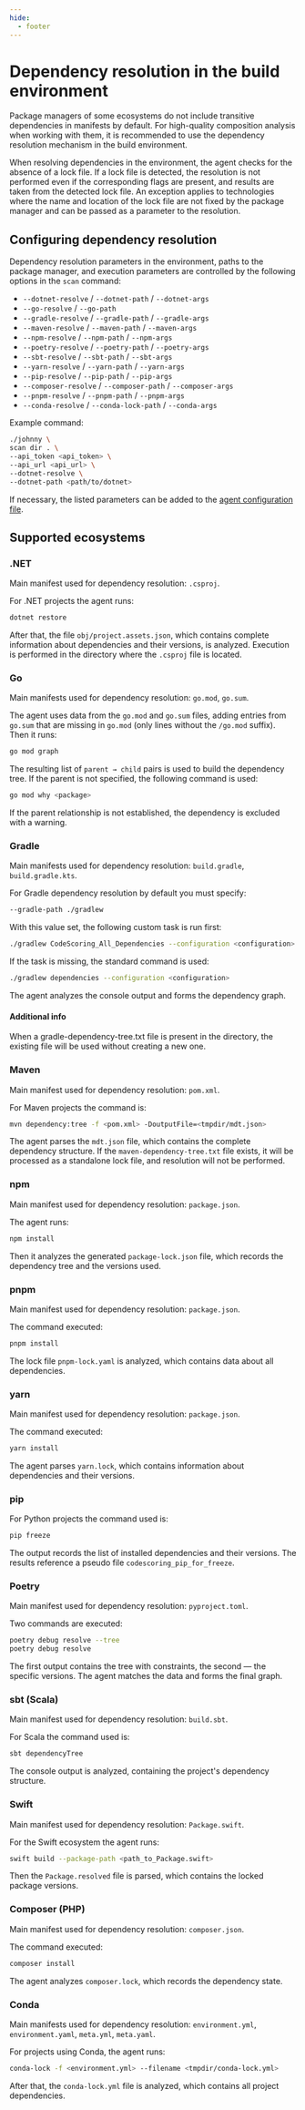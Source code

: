 ```yaml
---
hide:
  - footer
---
```


# Dependency resolution in the build environment

Package managers of some ecosystems do not include transitive dependencies in manifests by default. For high-quality composition analysis when working with them, it is recommended to use the dependency resolution mechanism in the build environment.

When resolving dependencies in the environment, the agent checks for the absence of a lock file. If a lock file is detected, the resolution is not performed even if the corresponding flags are present, and results are taken from the detected lock file. An exception applies to technologies where the name and location of the lock file are not fixed by the package manager and can be passed as a parameter to the resolution.

## Configuring dependency resolution

Dependency resolution parameters in the environment, paths to the package manager, and execution parameters are controlled by the following options in the `scan` command:

- `--dotnet-resolve` / `--dotnet-path` / `--dotnet-args`
- `--go-resolve` / `--go-path`
- `--gradle-resolve` / `--gradle-path` / `--gradle-args`
- `--maven-resolve` / `--maven-path` / `--maven-args`
- `--npm-resolve` / `--npm-path` / `--npm-args`
- `--poetry-resolve` / `--poetry-path` / `--poetry-args`
- `--sbt-resolve` / `--sbt-path` / `--sbt-args`
- `--yarn-resolve` / `--yarn-path` / `--yarn-args`
- `--pip-resolve` / `--pip-path` / `--pip-args`
- `--composer-resolve` / `--composer-path` / `--composer-args`
- `--pnpm-resolve` / `--pnpm-path` / `--pnpm-args`
- `--conda-resolve` / `--conda-lock-path` / `--conda-args`

Example command:

```bash
./johnny \
scan dir . \
--api_token <api_token> \
--api_url <api_url> \
--dotnet-resolve \
--dotnet-path <path/to/dotnet>
```

If necessary, the listed parameters can be added to the [agent configuration file](/agent/config).

## Supported ecosystems

### .NET

Main manifest used for dependency resolution: `.csproj`.

For .NET projects the agent runs:

```bash
dotnet restore
```

After that, the file `obj/project.assets.json`, which contains complete information about dependencies and their versions, is analyzed. Execution is performed in the directory where the `.csproj` file is located.

### Go

Main manifests used for dependency resolution: `go.mod`, `go.sum`.

The agent uses data from the `go.mod` and `go.sum` files, adding entries from `go.sum` that are missing in `go.mod` (only lines without the `/go.mod` suffix). Then it runs:

```bash
go mod graph
```

The resulting list of `parent → child` pairs is used to build the dependency tree. If the parent is not specified, the following command is used:

```bash
go mod why <package>
```

If the parent relationship is not established, the dependency is excluded with a warning.

### Gradle

Main manifests used for dependency resolution: `build.gradle`, `build.gradle.kts`.

For Gradle dependency resolution by default you must specify:

```bash
--gradle-path ./gradlew
```

With this value set, the following custom task is run first:

```bash
./gradlew CodeScoring_All_Dependencies --configuration <configuration>
```

If the task is missing, the standard command is used:

```bash
./gradlew dependencies --configuration <configuration>
```

The agent analyzes the console output and forms the dependency graph.

#### Additional info

When a gradle-dependency-tree.txt file is present in the directory, the existing file will be used without creating a new one.

### Maven

Main manifest used for dependency resolution: `pom.xml`.

For Maven projects the command is:

```bash
mvn dependency:tree -f <pom.xml> -DoutputFile=<tmpdir/mdt.json>
```

The agent parses the `mdt.json` file, which contains the complete dependency structure. If the `maven-dependency-tree.txt` file exists, it will be processed as a standalone lock file, and resolution will not be performed.

### npm

Main manifest used for dependency resolution: `package.json`.

The agent runs:

```bash
npm install
```

Then it analyzes the generated `package-lock.json` file, which records the dependency tree and the versions used.

### pnpm

Main manifest used for dependency resolution: `package.json`.

The command executed:

```bash
pnpm install
```

The lock file `pnpm-lock.yaml` is analyzed, which contains data about all dependencies.

### yarn

Main manifest used for dependency resolution: `package.json`.

The command executed:

```bash
yarn install
```

The agent parses `yarn.lock`, which contains information about dependencies and their versions.

### pip

For Python projects the command used is:

```bash
pip freeze
```

The output records the list of installed dependencies and their versions. The results reference a pseudo file `codescoring_pip_for_freeze`.

### Poetry

Main manifest used for dependency resolution: `pyproject.toml`.

Two commands are executed:

```bash
poetry debug resolve --tree
poetry debug resolve
```

The first output contains the tree with constraints, the second — the specific versions. The agent matches the data and forms the final graph.

### sbt (Scala)

Main manifest used for dependency resolution: `build.sbt`.

For Scala the command used is:

```bash
sbt dependencyTree
```

The console output is analyzed, containing the project's dependency structure.

### Swift

Main manifest used for dependency resolution: `Package.swift`.

For the Swift ecosystem the agent runs:

```bash
swift build --package-path <path_to_Package.swift>
```

Then the `Package.resolved` file is parsed, which contains the locked package versions.

### Composer (PHP)

Main manifest used for dependency resolution: `composer.json`.

The command executed:

```bash
composer install
```

The agent analyzes `composer.lock`, which records the dependency state.

### Conda

Main manifests used for dependency resolution: `environment.yml`, `environment.yaml`, `meta.yml`, `meta.yaml`.

For projects using Conda, the agent runs:

```bash
conda-lock -f <environment.yml> --filename <tmpdir/conda-lock.yml>
```

After that, the `conda-lock.yml` file is analyzed, which contains all project dependencies.